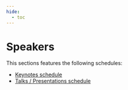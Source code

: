 ```yaml
---
hide:
  - toc
---
```


# Speakers

This sections features the following schedules: 

- [Keynotes schedule](../keynotes)
- [Talks / Presentations schedule](../talks)
